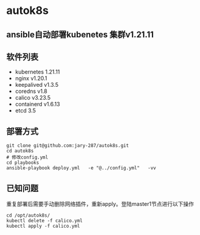 # autok8s 
## ansible自动部署kubenetes 集群v1.21.11

## 软件列表
- kubernetes 1.21.11
- nginx v1.20.1
- keepalived v1.3.5
- coredns v1.8
- calico v3.23.5
- containerd v1.6.13
- etcd 3.5

## 部署方式
```shell
git clone git@github.com:jary-287/autok8s.git
cd autok8s
# 修改config.yml
cd playbooks
ansible-playbook deploy.yml   -e "@../config.yml"   -vv
```


## 已知问题
重复部署后需要手动删除网络插件，重新apply。登陆master1节点进行以下操作
```shell
cd /opt/autok8s/ 
kubectl delete -f calico.yml
kubectl apply -f calico.yml
```